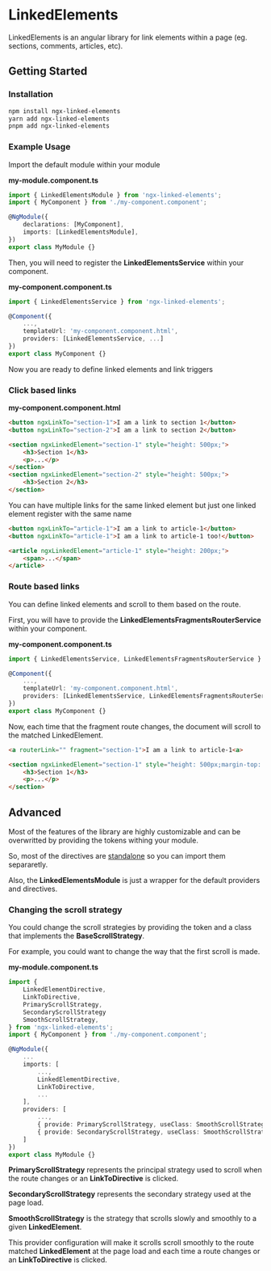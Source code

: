 # LinkedElements

LinkedElements is an angular library for link elements within a page (eg. sections, comments, articles, etc).

## Getting Started

### Installation
```bash
npm install ngx-linked-elements
yarn add ngx-linked-elements
pnpm add ngx-linked-elements
```

### Example Usage

Import the default module within your module

**my-module.component.ts**
```ts
import { LinkedElementsModule } from 'ngx-linked-elements';
import { MyComponent } from './my-component.component';

@NgModule({
    declarations: [MyComponent],
    imports: [LinkedElementsModule],
})
export class MyModule {}
```

Then, you will need to register the **LinkedElementsService** within your component.

**my-component.component.ts**
```ts
import { LinkedElementsService } from 'ngx-linked-elements';

@Component({
    ...,
    templateUrl: 'my-component.component.html',
    providers: [LinkedElementsService, ...]
})
export class MyComponent {}
```

Now you are ready to define linked elements and link triggers

### Click based links

**my-component.component.html**
```html
<button ngxLinkTo="section-1">I am a link to section 1</button>
<button ngxLinkTo="section-2">I am a link to section 2</button>

<section ngxLinkedElement="section-1" style="height: 500px;">
    <h3>Section 1</h3>
    <p>...</p>
</section>
<section ngxLinkedElement="section-2" style="height: 500px;">
    <h3>Section 2</h3>
</section>
```

You can have multiple links for the same linked element but just one linked element register with the same name
```html
<button ngxLinkTo="article-1">I am a link to article-1</button>
<button ngxLinkTo="article-1">I am a link to article-1 too!</button>

<article ngxLinkedElement="article-1" style="height: 200px;">
    <span>...</span>
</article>
```

### Route based links

You can define linked elements and scroll to them based on the route.

First, you will have to provide the **LinkedElementsFragmentsRouterService** within your component.

**my-component.component.ts**
```ts
import { LinkedElementsService, LinkedElementsFragmentsRouterService } from 'ngx-linked-elements';

@Component({
    ...,
    templateUrl: 'my-component.component.html',
    providers: [LinkedElementsService, LinkedElementsFragmentsRouterService]
})
export class MyComponent {}
```

Now, each time that the fragment route changes, the document will scroll to the matched LinkedElement.

```html
<a routerLink="" fragment="section-1">I am a link to article-1<a>

<section ngxLinkedElement="section-1" style="height: 500px;margin-top: 100vh;">
    <h3>Section 1</h3>
    <p>...</p>
</section>
```


## Advanced

Most of the features of the library are highly customizable and can be overwritted by providing the tokens withing your module.

So, most of the directives are [standalone](https://angular.io/guide/standalone-components) so you can import them separaretly.

Also, the **LinkedElementsModule** is just a wrapper for the default providers and directives.

### Changing the scroll strategy

You could change the scroll strategies by providing the token and a class that implements the **BaseScrollStrategy**.

For example, you could want to change the way that the first scroll is made.

**my-module.component.ts**
```ts
import { 
    LinkedElementDirective, 
    LinkToDirective,
    PrimaryScrollStrategy,
    SecondaryScrollStrategy
    SmoothScrollStrategy,
} from 'ngx-linked-elements';
import { MyComponent } from './my-component.component';

@NgModule({
    ...
    imports: [
        ...,
        LinkedElementDirective, 
        LinkToDirective,
        ...
    ],
    providers: [
        ...,
        { provide: PrimaryScrollStrategy, useClass: SmoothScrollStrategy },
        { provide: SecondaryScrollStrategy, useClass: SmoothScrollStrategy }
    ]
})
export class MyModule {}
```

**PrimaryScrollStrategy** represents the principal strategy used to scroll when the route changes or an **LinkToDirective** is clicked.

**SecondaryScrollStrategy** represents the secondary strategy used at the page load.

**SmoothScrollStrategy** is the strategy that scrolls slowly and smoothly to a given **LinkedElement**.

This provider configuration will make it scrolls scroll smoothly to the route matched **LinkedElement** at the page load and each time a route changes or an **LinkToDirective** is clicked.